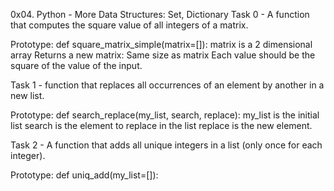 0x04. Python - More Data Structures: Set, Dictionary
Task 0 - A function that computes the square value of all integers of a matrix.

Prototype: def square_matrix_simple(matrix=[]):
matrix is a 2 dimensional array
Returns a new matrix:
Same size as matrix
Each value should be the square of the value of the input.

Task 1 - function that replaces all occurrences of an element by another in a new list.

Prototype: def search_replace(my_list, search, replace):
my_list is the initial list
search is the element to replace in the list
replace is the new element.

Task 2 - A function that adds all unique integers in a list (only once for each integer).

Prototype: def uniq_add(my_list=[]):
